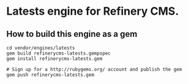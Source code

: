 # Latests engine for Refinery CMS.

## How to build this engine as a gem

    cd vendor/engines/latests
    gem build refinerycms-latests.gempspec
    gem install refinerycms-latests.gem
    
    # Sign up for a http://rubygems.org/ account and publish the gem
    gem push refinerycms-latests.gem